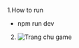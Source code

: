 1.How to run 
- npm run dev
2.  ![Trang chu game](https://github.com/user-attachments/assets/ff0c63de-19f3-4d32-bc73-7d210c091bc7)
